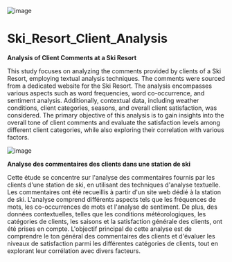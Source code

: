 ![image](https://github.com/Praemuntiacus/Ski_Resort_Client_Analysis/assets/125415799/7caf5212-1e20-4a10-b0d5-98153d02c21e)

# Ski_Resort_Client_Analysis
**Analysis of Client Comments at a Ski Resort**

This study focuses on analyzing the comments provided by clients of a Ski Resort, employing textual analysis techniques. The comments were sourced from a dedicated website for the Ski Resort. The analysis encompasses various aspects such as word frequencies, word co-occurrence, and sentiment analysis. Additionally, contextual data, including weather conditions, client categories, seasons, and overall client satisfaction, was considered. The primary objective of this analysis is to gain insights into the overall tone of client comments and evaluate the satisfaction levels among different client categories, while also exploring their correlation with various factors.

![image](https://github.com/Praemuntiacus/Ski_Resort_Client_Analysis/assets/125415799/c926254c-2b49-4a0f-b880-9278c6859ad0)


**Analyse des commentaires des clients dans une station de ski**

Cette étude se concentre sur l'analyse des commentaires fournis par les clients d'une station de ski, en utilisant des techniques d'analyse textuelle. Les commentaires ont été recueillis à partir d'un site web dédié à la station de ski. L'analyse comprend différents aspects tels que les fréquences de mots, les co-occurrences de mots et l'analyse de sentiment. De plus, des données contextuelles, telles que les conditions météorologiques, les catégories de clients, les saisons et la satisfaction générale des clients, ont été prises en compte. L'objectif principal de cette analyse est de comprendre le ton général des commentaires des clients et d'évaluer les niveaux de satisfaction parmi les différentes catégories de clients, tout en explorant leur corrélation avec divers facteurs.
